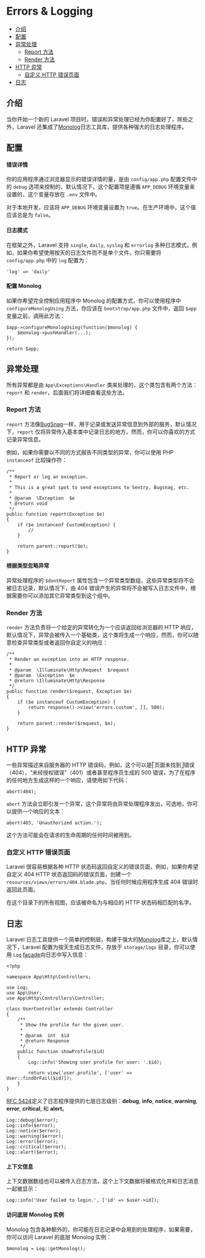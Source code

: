 # Errors & Logging

- [介绍](#introduction)
- [配置](#configuration)
- [异常处理](#the-exception-handler)
	- [Report 方法](#report-method)
	- [Render 方法](#render-method)
- [HTTP 异常](#http-exceptions)
	- [自定义 HTTP 错误页面](#custom-http-error-pages)
- [日志](#logging)

<a name="introduction"></a>
## 介绍

当你开始一个新的 Laravel 项目时，错误和异常处理已经为你配置好了，除些之外，Laravel 还集成了[Monolog](https://github.com/Seldaek/monolog)日志工具库，提供各种强大的日志处理程序。

<a name="configuration"></a>
## 配置

#### 错误详情

你的应用程序通过浏览器显示的错误详情的量，是由 `config/app.php` 配置文件中的 `debug` 选项来控制的，默认情况下，这个配置项是遵循 `APP_DEBUG` 环境变量来设置的，这个变量存放在 `.env` 文件中。

对于本地开发，应该将 `APP_DEBUG` 环境变量设置为 `true`。在生产环境中，这个值应该总是为 `false`。

#### 日志模式

在框架之外，Laravel 支持 `single`, `daily`, `syslog` 和 `errorlog` 多种日志模式，例如，如果你希望使用按天的日志文件而不是单个文件，你只需要将 `config/app.php` 中的 `log` 配置为：

	'log' => 'daily'

#### 配置 Monolog 

如果你希望完全控制应用程序中 Monolog 的配置方式，你可以使用程序中 `configureMonologUsing` 方法，你应该在 `bootstrap/app.php` 文件中，返回 `$app` 变量之前，调用此方法：

	$app->configureMonologUsing(function($monolog) {
		$monolog->pushHandler(...);
	});

	return $app;

<a name="the-exception-handler"></a>
##  异常处理

所有异常都是由 `App\Exceptions\Handler` 类来处理的，这个类包含有两个方法：`report` 和 `render`，后面我们将详细查看这些方法。

<a name="report-method"></a>
### Report 方法

`report` 方法像[BugSnag](https://bugsnag.com)一样，用于记录或发送异常信息到外部的服务，默认情况下，`report` 仅将异常传入基本类中记录日志的地方，然而，你可以你喜欢的方式记录异常信息。

例如，如果你需要以不同的方式报告不同类型的异常，你可以使用 PHP `instanceof` 比较操作符：

	/**
	 * Report or log an exception.
	 *
	 * This is a great spot to send exceptions to Sentry, Bugsnag, etc.
	 *
	 * @param  \Exception  $e
	 * @return void
	 */
	public function report(Exception $e)
	{
		if ($e instanceof CustomException) {
			//
		}

		return parent::report($e);
	}

#### 根据类型忽略异常

异常处理程序的 `$dontReport` 属性包含一个异常类型数组，这些异常类型将不会被日志记录，默认情况下，由 404 错误产生的异常将不会被写入日志文件中，根据需要你可以添加其它异常类型到这个组中。

<a name="render-method"></a>
### Render 方法

`render` 方法负责将一个给定的异常转化为一个应该返回给浏览器的 HTTP 响应，默认情况下，异常会被传入一个基础类，这个类将生成一个响应，然而，你可以随意检查异常类型或者返回你自定义的响应：

    /**
     * Render an exception into an HTTP response.
     *
     * @param  \Illuminate\Http\Request  $request
     * @param  \Exception  $e
     * @return \Illuminate\Http\Response
     */
    public function render($request, Exception $e)
    {
    	if ($e instanceof CustomException) {
    		return response()->view('errors.custom', [], 500);
    	}

        return parent::render($request, $e);
    }

<a name="http-exceptions"></a>
## HTTP 异常

一些异常描述来自服务器的 HTTP 错误码，例如，这个可以是⎡页面未找到⎦错误（404），“未经授权错误”（401）或者甚至程序员生成的 500 错误，为了在程序的任何地方生成这样的一个响应，请使用如下代码：

	abort(404);

`abort` 方法会立即引发一个异常，这个异常将由异常处理程序发出，可选地，你可以提供一个响应的文本：

	abort(403, 'Unauthorized action.');

这个方法可能会在请求的生命周期的任何时间被用到。

<a name="custom-http-error-pages"></a>
### 自定义 HTTP 错误页面

Laravel 很容易根据各种 HTTP 状态码返回自定义的错误页面，例如，如果你希望自定义 404 HTTP 状态返回码的错误页面，创建一个 `resources/views/errors/404.blade.php`，当任何时候应用程序生成 404 错误时返回此页面。

在这个目录下的所有视图，应该被命名为与相应的 HTTP 状态码相匹配的名字。

<a name="logging"></a>
## 日志

Laravel 日志工具提供一个简单的控制层，构建于强大的[Monolog](http://github.com/seldaek/monolog)库之上，默认情况下，Laravel 配置为按天生成日志文件，存放于 `storage/logs` 目录，你可以使用 `Log` [facade](/docs/{{version}}/facades)向日志中写入信息：

	<?php

	namespace App\Http\Controllers;

	use Log;
	use App\User;
	use App\Http\Controllers\Controller;

	class UserController extends Controller
	{
		/**
		 * Show the profile for the given user.
		 *
		 * @param  int  $id
		 * @return Response
		 */
		public function showProfile($id)
		{
			Log::info('Showing user profile for user: '.$id);

			return view('user.profile', ['user' => User::findOrFail($id)]);
		}
	}

[RFC 5424](http://tools.ietf.org/html/rfc5424)定义了日志程序提供的七层日志级别：**debug**, **info**, **notice**, **warning**, **error**, **critical**, 和 **alert**。

	Log::debug($error);
	Log::info($error);
	Log::notice($error);
	Log::warning($error);
	Log::error($error);
	Log::critical($error);
	Log::alert($error);

#### 上下文信息

上下文数据数组也可以被传入日志方法，这个上下文数据将被格式化并和日志消息一起被显示：

	Log::info('User failed to login.', ['id' => $user->id]);

#### 访问底层 Monolog 实例

Monolog 包含各种额外的，你可能在日志记录中会用到的处理程序，如果需要，你可以访问 Laravel 的底层 Monolog 实例：

	$monolog = Log::getMonolog();
